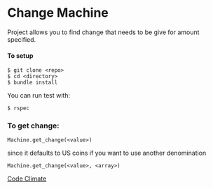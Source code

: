 Change Machine
================

Project allows you to find change that needs to be give for amount specified.

#### To setup

```
$ git clone <repo>
$ cd <directory>
$ bundle install
```

You can run test with:

```
$ rspec
```

### To get change:

```
Machine.get_change(<value>)
```

since it defaults to US coins if you want to use another denomination

```
Machine.get_change(<value>, <array>)
```

[Code Climate](https://codeclimate.com/github/abrahamoshel/make_change)
